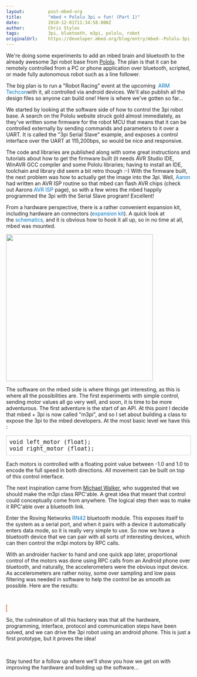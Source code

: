 ```yaml
---
layout:         post-mbed-org
title:          "mbed + Pololu 3pi = fun! (Part 1)"
date:           2010-12-01T11:34:58.000Z
author:         Chris Styles
tags:           3pi, bluetooth, m3pi, pololu, robot
originalUrl:    https://developer.mbed.org/blog/entry/mbed--Pololu-3pi--fun-Part-1/
---
```


<p>We&apos;re doing some experiments to add an mbed brain and bluetooth to
  the already awesome 3pi robot base from <a href="http://www.pololu.com">Pololu</a>.&#xA0;The
  plan is that it can be remotely controlled from a PC or phone application
  over bluetooth, scripted, or made fully autonomous robot such as a line
  follower.</p>
<p>The big plan is to run a &quot;Robot Racing&quot; event at the upcoming&#xA0;
  <a
  href="http://vault.eetimes.com/armconference/" style="text-decoration: none; color: #0073bd !important;">ARM Techcon</a>with it, all controlled via android devices. We&apos;ll
    also publish all the design files so anyone can build one! Here is where
    we&apos;ve gotten so far...</p>
<p>We started by looking at the software side of how to control the 3pi robot
  base. A search on the Pololu website struck gold almost immediately, as
  they&apos;ve written some firmware for the robot MCU that means that it
  can be controlled externally by sending commands and parameters to it over
  a UART.&#xA0;It is called the &quot;3pi Serial Slave&quot;&#xA0;example,
  and exposes&#xA0;a control interface over the UART at 115,200bps, so would
  be nice and responsive.</p>
<p>The code&#xA0;and libraries are&#xA0;published along with some great instructions
  and tutorials about how to get the firmware built (it needs AVR&#xA0;Studio
  IDE, WinAVR GCC compiler and some Pololu libraries; having to install an
  IDE, toolchain and library did seem a bit retro though :-) With the firmware
  built, the next problem was how to actually&#xA0;get the image into the
  3pi. Well,&#xA0;<a href="http://mbed.org/users/aberk/" style="text-decoration: none; color: #0073bd !important;">Aaron </a>had
  written an&#xA0;AVR ISP routine so that mbed can flash AVR chips (check
  out&#xA0;Aarons&#xA0;<a href="http://mbed.org/users/aberk/notebook/avr910-in-system-programming-using-mbed/"
  style="text-decoration: none; color: #0073bd !important;">AVR ISP</a> page),
  so with a few wires the mbed happily programmed the 3pi with the Serial
  Slave program! Excellent!</p>
<p>From a hardware perspective, there is a rather convenient expansion kit,
  including hardware an connectors (<a href="http://www.pololu.com/catalog/product/979"
  style="text-decoration: none; color: #0073bd !important;">expansion kit</a>).
  A quick look at the&#xA0;<a href="http://www.pololu.com/file/0J119/3pi_schematic.pdf"
  style="text-decoration: none; color: #0073bd !important;">schematics, </a>and
  it is obvious how to hook it all up, so in no time at all, mbed was mounted.</p>
<p>
  <img alt="" height="400" src="http://mbed.org/media/uploads/chris/_scaled_m3piphoto.jpg"
  width="400">
</p>
<p>The software on the mbed side is where things get interesting, as this
  is where all the possibilities are. The first experiments with simple control,
  sending motor values all go very well, and soon, it is time to be more
  adventurous. The first adventure is the start of an API. At this point
  I decide that&#xA0;mbed + 3pi is now called &quot;m3pi&quot;, and so I
  set about building a&#xA0;class to expose&#xA0;the 3pi to the mbed developers.&#xA0;At
  the most basic level we have this :</p>
<pre style="margin-bottom: 1em; background-color: #ffffff; font-size: 1.1em; padding: 0.5em; border: 1px solid #cccccc;">void left_motor (float);
void right_motor (float);</pre>

<p>Each motors is controlled with a&#xA0;floating point&#xA0;value between
  -1.0 and 1.0 to encode the full speed in both directions. All movement
  can be built on top of this control interface.</p>
<p>The next inspiration came from <a href="http://mbed.org/users/MichaelW/">Michael Walker</a>,
  who suggested that we should make the m3pi class RPC&apos;able. A great
  idea that meant that control could conceptually come from anywhere. The
  logical step then was to make it RPC&apos;able over a bluetooth link.</p>
<p>Enter the&#xA0;Roving Networks&#xA0;<a href="http://www.rovingnetworks.com/rn-42.php"
  style="text-decoration: none; color: #0073bd !important;">RN42 </a>bluetooth
  module. This exposes itself to the system as a serial port, and when it
  pairs with a device it automatically enters data mode, so it is really
  very simple to use. So now we have a bluetooth device that we can pair
  with all sorts of interesting devices, which can then control the m3pi
  motors by&#xA0;RPC calls.</p>
<p>With an androider hacker to hand and one quick app later, proportional
  control of the motors was done using RPC calls from an Android phone over
  bluetooth, and naturally, the accelerometers were the obvious input device.
  As accelerometers are rather noisy, some over sampling and low pass filtering
  was needed in software to help the control be as smooth as possible. Here
  are the results:</p>
<p>&#xA0;</p>
<p>
  <object data="http://www.youtube.com/v/fWySN6zg_hA" height="350" style="background-color: #ffffcc; background-position: 50% 50%; border: 1px dotted #cc0000;"
  type="application/x-shockwave-flash" width="425">
    <param name="data" value="http://www.youtube.com/v/fWySN6zg_hA">
    <param name="src" value="http://www.youtube.com/v/fWySN6zg_hA">
  </object>
</p>
<p>So, the culmination of all this hackery was that all the hardware, programming,
  interface, protocol and communication steps have been solved, and we can
  drive the 3pi robot using an android phone.&#xA0;This is just a first prototype,
  but it proves the idea!</p>
<p>&#xA0;</p>
<p>Stay tuned for a follow up where we&apos;ll show you how we get on with
  improving the hardware and building up the software...</p>
